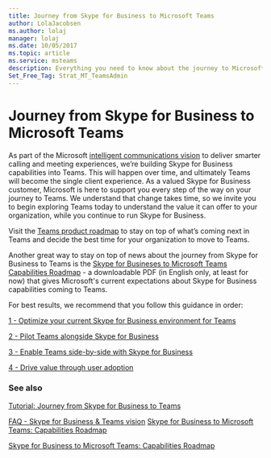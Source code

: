 ```yaml
---
title: Journey from Skype for Business to Microsoft Teams
author: LolaJacobsen
ms.author: lolaj
manager: lolaj
ms.date: 10/05/2017
ms.topic: article
ms.service: msteams
description: Everything you need to know about the journey to Microsoft Teams from Skype for Business Online.
Set_Free_Tag: Strat_MT_TeamsAdmin
---
```


Journey from Skype for Business to Microsoft Teams
==================================================

As part of the Microsoft [intelligent communications vision](https://aka.ms/intelligentcommunicationsblog) to deliver smarter calling and meeting experiences, we’re building Skype for Business capabilities into Teams. This will happen over time, and ultimately Teams will become the single client experience. 
As a valued Skype for Business customer, Microsoft is here to support you every step of the way on your journey to Teams. We understand that change takes time, so we invite you to begin exploring Teams today to understand the value it can offer to your organization, while you continue to run Skype for Business. 

Visit the [Teams product roadmap](https://aka.ms/TeamsRoadmap) to stay on top of what’s coming next in Teams and decide the best time for your organization to move to Teams.

Another great way to stay on top of news about the journey from Skype for Business to Teams is the [Skype for Busineses to Microsoft Teams Capabilities Roadmap](https://aka.ms/skype2teamsroadmap) - a downloadable PDF (in English only, at least for now) that gives Microsoft's current expectations about Skype for Business capabilities coming to Teams.

For best results, we recommend that you follow this guidance in order:


[1 - Optimize your current Skype for Business environment for Teams](prepare-teams.md)

[2 - Pilot Teams alongside Skype for Business](pilot-essentials.md)

[3 - Enable Teams side-by-side with Skype for Business](guidance-SkypeforBusiness.md)

[4 - Drive value through user adoption](continue-journey.md)


 
### See also
[Tutorial: Journey from Skype for Business to Teams](Tutorial-Journey-SkypeforBusiness-to-Teams.yml)

[FAQ - Skype for Business & Teams vision](FAQ-journey.md)
[Skype for Business to Microsoft Teams: Capabilities Roadmap](https://aka.ms/skype2teamsroadmap)

[Skype for Business to Microsoft Teams: Capabilities Roadmap](https://aka.ms/skype2teamsroadmap)




